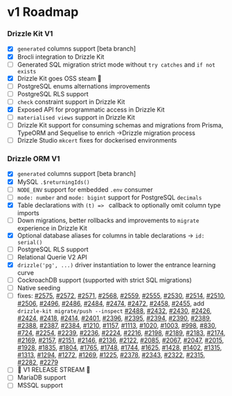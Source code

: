 # v1 Roadmap

### Drizzle Kit V1
- [x] `generated` columns support [beta branch]
- [x] Brocli integration to Drizzle Kit
- [ ] Generated SQL migration strict mode without `try catches` and `if not exists`
- [x] Drizzle Kit goes OSS steam 🎉
- [ ] PostgreSQL enums alternations improvements
- [ ] PostgreSQL RLS support
- [ ] `check` constraint support in Drizzle Kit
- [x] Exposed API for programmatic access in Drizzle Kit
- [ ] `materialised views` support in Drizzle Kit
- [ ] Drizzle Kit support for consuming schemas and migrations from Prisma, TypeORM and Sequelise to enrich ->Drizzle migration process
- [ ] Drizzle Studio `mkcert` fixes for dockerised environments

### Drizzle ORM V1
- [x] `generated` columns support [beta branch]
- [x] MySQL `.$returningIds()` 
- [ ] `NODE_ENV` support for embedded `.env` consumer
- [ ] `mode: number` and `mode: bigint` support for PostgreSQL `decimals`
- [x] Table declarations with `(t) => ` callback to optionally omit column type imports
- [ ] Down migrations, better rollbacks and improvements to `migrate` experience in Drizzle Kit
- [x] Optional database aliases for columns in table declarations -> `id: serial()`
- [ ] PostgreSQL RLS support
- [ ] Relational Querie V2 API
- [x] `drizzle('pg', ...)` driver instantiation to lower the entrance learning curve
- [ ] CockroachDB support (supported with strict SQL migrations)
- [ ] Native seeding
- [ ] fixes: [#2575](https://github.com/drizzle-team/drizzle-orm/issues/2575), [#2572](https://github.com/drizzle-team/drizzle-orm/issues/2572), [#2571](https://github.com/drizzle-team/drizzle-orm/issues/2571),
[#2568](https://github.com/drizzle-team/drizzle-orm/issues/2568), [#2559](https://github.com/drizzle-team/drizzle-orm/issues/2559), [#2555](https://github.com/drizzle-team/drizzle-orm/issues/2555), [#2530](https://github.com/drizzle-team/drizzle-orm/issues/2530), [#2514](https://github.com/drizzle-team/drizzle-orm/issues/2514), [#2510](https://github.com/drizzle-team/drizzle-orm/issues/2510), [#2506](https://github.com/drizzle-team/drizzle-orm/issues/2506), [#2496](https://github.com/drizzle-team/drizzle-orm/issues/2496), [#2486](https://github.com/drizzle-team/drizzle-orm/issues/2486), [#2484](https://github.com/drizzle-team/drizzle-orm/issues/2484), [#2474](https://github.com/drizzle-team/drizzle-orm/issues/2474), [#2472](https://github.com/drizzle-team/drizzle-orm/issues/2472), [#2458](https://github.com/drizzle-team/drizzle-orm/issues/2458), [#2455](https://github.com/drizzle-team/drizzle-orm/issues/2455), add `drizzle-kit migrate/push --inspect` [#2488](https://github.com/drizzle-team/drizzle-orm/issues/2448), [#2432](https://github.com/drizzle-team/drizzle-orm/issues/2432), [#2430](https://github.com/drizzle-team/drizzle-orm/issues/2430), [#2426](https://github.com/drizzle-team/drizzle-orm/issues/2426), [#2424](https://github.com/drizzle-team/drizzle-orm/issues/2424), [#2418](https://github.com/drizzle-team/drizzle-orm/issues/2418), [#2414](https://github.com/drizzle-team/drizzle-orm/issues/2414), [#2401](https://github.com/drizzle-team/drizzle-orm/issues/2401), [#2396](https://github.com/drizzle-team/drizzle-orm/issues/2396), [#2395](https://github.com/drizzle-team/drizzle-orm/issues/2395), [#2394](https://github.com/drizzle-team/drizzle-orm/issues/2394), [#2390](https://github.com/drizzle-team/drizzle-orm/issues/2390), [#2389](https://github.com/drizzle-team/drizzle-orm/issues/2389), [#2388](https://github.com/drizzle-team/drizzle-orm/issues/2388), [#2387](https://github.com/drizzle-team/drizzle-orm/issues/2387), [#2384](https://github.com/drizzle-team/drizzle-orm/issues/2384), [#1210](https://github.com/drizzle-team/drizzle-orm/issues/1210), [#1157](https://github.com/drizzle-team/drizzle-orm/issues/1157), [#1113](https://github.com/drizzle-team/drizzle-orm/issues/1113), [#1020](https://github.com/drizzle-team/drizzle-orm/issues/1020), [#1003](https://github.com/drizzle-team/drizzle-orm/issues/1003), [#998](https://github.com/drizzle-team/drizzle-orm/issues/998), [#830](https://github.com/drizzle-team/drizzle-orm/issues/830), [#724](https://github.com/drizzle-team/drizzle-orm/issues/724), [#2254](https://github.com/drizzle-team/drizzle-orm/issues/2254), [#2239](https://github.com/drizzle-team/drizzle-orm/issues/2239), [#2236](https://github.com/drizzle-team/drizzle-orm/issues/2236), [#2224](https://github.com/drizzle-team/drizzle-orm/issues/2224), [#2216](https://github.com/drizzle-team/drizzle-orm/issues/2216), [#2198](https://github.com/drizzle-team/drizzle-orm/issues/2198), [#2189](https://github.com/drizzle-team/drizzle-orm/issues/2189), [#2183](https://github.com/drizzle-team/drizzle-orm/issues/2183), [#2174](https://github.com/drizzle-team/drizzle-orm/issues/2174), [#2169](https://github.com/drizzle-team/drizzle-orm/issues/2169), [#2157](https://github.com/drizzle-team/drizzle-orm/issues/2157), [#2151](https://github.com/drizzle-team/drizzle-orm/issues/2151), [#2146](https://github.com/drizzle-team/drizzle-orm/issues/2146), [#2136](https://github.com/drizzle-team/drizzle-orm/issues/2136), [#2122](https://github.com/drizzle-team/drizzle-orm/issues/2122), [#2085](https://github.com/drizzle-team/drizzle-orm/issues/2085), [#2067](https://github.com/drizzle-team/drizzle-orm/issues/2067), [#2047](https://github.com/drizzle-team/drizzle-orm/issues/2047), [#2015](https://github.com/drizzle-team/drizzle-orm/issues/2015), [#1928](https://github.com/drizzle-team/drizzle-orm/issues/1928), [#1835](https://github.com/drizzle-team/drizzle-orm/issues/1835), [#1804](https://github.com/drizzle-team/drizzle-orm/issues/1804), [#1765](https://github.com/drizzle-team/drizzle-orm/issues/1765), [#1748](https://github.com/drizzle-team/drizzle-orm/issues/1748), [#1744](https://github.com/drizzle-team/drizzle-orm/issues/1744), [#1625](https://github.com/drizzle-team/drizzle-orm/issues/1625), [#1428](https://github.com/drizzle-team/drizzle-orm/issues/1428), [#1402](https://github.com/drizzle-team/drizzle-orm/issues/1402), [#1315](https://github.com/drizzle-team/drizzle-orm/issues/1315), [#1313](https://github.com/drizzle-team/drizzle-orm/issues/1313), [#1294](https://github.com/drizzle-team/drizzle-orm/issues/1294), [#1272](https://github.com/drizzle-team/drizzle-orm/issues/1272), [#1269](https://github.com/drizzle-team/drizzle-orm/issues/1269), [#1225](https://github.com/drizzle-team/drizzle-orm/issues/1225), [#2378](https://github.com/drizzle-team/drizzle-orm/issues/2378), [#2343](https://github.com/drizzle-team/drizzle-orm/issues/2343), [#2322](https://github.com/drizzle-team/drizzle-orm/issues/2322), [#2315](https://github.com/drizzle-team/drizzle-orm/issues/2315), [#2282](https://github.com/drizzle-team/drizzle-orm/issues/2282), [#2279](https://github.com/drizzle-team/drizzle-orm/issues/2279)
- [ ] 🎉 V1 RELEASE STREAM 🎉
- [ ] MariaDB support
- [ ] MSSQL support

